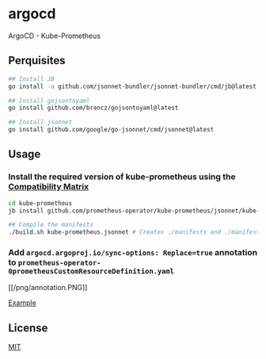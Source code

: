 # argocd

ArgoCD - Kube-Prometheus

## Perquisites 

```bash
## Install JB
go install -a github.com/jsonnet-bundler/jsonnet-bundler/cmd/jb@latest

## Install gojsontoyaml
go install github.com/brancz/gojsontoyaml@latest

## Install jsonnet
go install github.com/google/go-jsonnet/cmd/jsonnet@latest

```

## Usage

### Install the required version of kube-prometheus using the [Compatibility Matrix](https://github.com/prometheus-operator/kube-prometheus/tree/release-0.10#kubernetes-compatibility-matrix)
```bash
cd kube-prometheus
jb install github.com/prometheus-operator/kube-prometheus/jsonnet/kube-prometheus@main # Creates `vendor/` & `jsonnetfile.lock.json`, and fills in `jsonnetfile.json`

## Compile the manifests
./build.sh kube-prometheus.jsonnet # Creates ./manifests and ./manifests/setup folders and populates with manifests files
```
### Add `argocd.argoproj.io/sync-options: Replace=true` annotation to `prometheus-operator-0prometheusCustomResourceDefinition.yaml` 

[[/png/annotation.PNG]]

[Example](https://github.com/whume/argocd/commit/d46272f57398eca3ca50aa252cd8def5af88702c?diff=unified)




## License
[MIT](https://choosealicense.com/licenses/mit/)